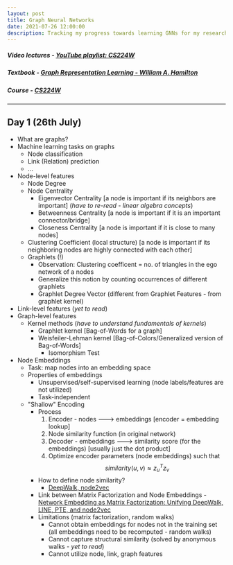 ```yaml
---
layout: post
title: Graph Neural Networks
date: 2021-07-26 12:00:00
description: Tracking my progress towards learning GNNs for my research internship at IIT Patna
---
```

##### Video lectures - [YouTube playlist: CS224W](https://www.youtube.com/playlist?list=PLoROMvodv4rPLKxIpqhjhPgdQy7imNkDn)
##### Textbook - [Graph Representation Learning - William A. Hamilton](cs.mcgill.ca/~wlh/grl_book/)
##### Course - [CS224W](https://cs224w.stanford.edu/)
------------

## Day 1 (26th July)

- What are graphs?
- Machine learning tasks on graphs
    - Node classification
    - Link (Relation) prediction
    - ...
- Node-level features
    - Node Degree
    - Node Centrality
        - Eigenvector Centrality [a node is important if its neighbors are important] (*have to re-read - linear algebra concepts*)
        - Betweenness Centrality [a node is important if it is an important connector/bridge]
        - Closeness Centrality [a node is important if it is close to many nodes]
    - Clustering Coefficient (local structure) [a node is important if its neighboring nodes are highly connected with each other]
    - Graphlets (!)
        - Observation: Clustering coefficent = no. of triangles in the ego network of a nodes
        - Generalize this notion by counting occurrences of different graphlets
        - Graphlet Degree Vector (different from Graphlet Features - from graphlet kernel)
- Link-level features (*yet to read*)
- Graph-level features
    - Kernel methods (*have to understand fundamentals of kernels*)
        - Graphlet kernel [Bag-of-Words for a graph]
        - Weisfeiler-Lehman kernel [Bag-of-Colors/Generalized version of Bag-of-Words]
            - Isomorphism Test
- Node Embeddings
    - Task: map nodes into an embedding space
    - Properties of embeddings
        - Unsupervised/self-supervised learning (node labels/features are not utilized)
        - Task-independent
    - "Shallow" Encoding
        - Process
            1. Encoder - nodes 🡒 embeddings [encoder = embedding lookup]
            2. Node similarity function (in original network)
            3. Decoder - embeddings 🡒 similarity score (for the embeddings) [usually just the dot product]
            4. Optimize encoder parameters (node embeddings) such that $$ similarity(u, v) \approx z_u^Tz_v $$
        - How to define node similarity?
            - [DeepWalk, node2vec](https://www.youtube.com/watch?v=Xv0wRy66Big)
        - Link between Matrix Factorization and Node Embeddings - [Network Embedding as Matrix Factorization: Unifying DeepWalk, LINE, PTE, and node2vec](https://arxiv.org/abs/1710.02971)
        - Limitations (matrix factorization, random walks)
            - Cannot obtain embeddings for nodes not in the training set (all embeddings need to be recomputed - random walks)
            - Cannot capture structural similarity (solved by anonymous walks - *yet to read*)
            - Cannot utilize node, link, graph features